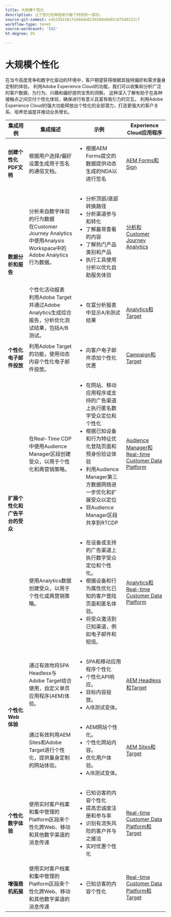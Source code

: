 ```yaml
---
title: 大规模个性化
description: 让个性化的体验成为每个时刻的一部分。
source-git-commit: ed53392381fa568de8230288e6b85c87540222cf
workflow-type: tm+mt
source-wordcount: '542'
ht-degree: 0%

---
```



# 大规模个性化

在当今高度竞争和数字化驱动的环境中，客户期望获得根据其独特偏好和需求量身定制的体验。 利用Adobe Experience Cloud的功能，我们可以收集和分析广泛的客户数据，为行为、兴趣和偏好提供宝贵的洞察。 这种深入了解有助于在各种接触点之间交付个性化体验，确保进行有意义且富有吸引力的交互。 利用Adobe Experience Cloud的强大功能释放出个性化的全部潜力，打造更强大的客户关系、培养忠诚度并推动业务增长。

<table>
  <thead>
    <tr>
      <th>集成用例</th>
      <th>集成描述</th>
      <th>示例</th>
      <th>Experience Cloud应用程序</th>
    </tr>
  </thead>
  <tbody>
    <tr>
      <td><strong>创建个性化PDF文档</strong></td>
      <td>
        根据用户选择/偏好设置生成用于签名的通信文档。
      </td>
      <td>
        <ul>
          <li>
            根据AEM Forms提交的数据提供动态生成的NDA以进行签名
          </li>
        </ul>
      </td>
      <td>
        <a
          href="../integrations-between-applications/experience-manager/experience-manager-acrobat-sign.md"
          target="_blank"
          rel="noopener noreferrer"
          >AEM Forms和Sign</a
        >
      </td>
    </tr>
    <tr>
      <td rowspan="2"><strong>数据分析和报告</strong></td>
      <td>
        分析来自数字体验的行为数据 <br />在Customer Journey Analytics中使用Analysis Workspace中的Adobe Analytics行为数据。
      </td>
      <td>
        <ul>
          <li>分析顶部/底部转换路径</li>
          <li>分析渠道参与和转化</li>
          <li>了解最常查看的内容</li>
          <li>了解热门产品类别和产品</li>
          <li>
            执行工具使用分析以优化自助服务体验
          </li>
        </ul>
      </td>
      <td>
        <a
          href="../integrations-between-applications/analytics/analytics-customer-journey-analytics.md"
          target="_blank"
          rel="noopener noreferrer"
          >分析和Customer Journey Analytics</a
        >
      </td>
    </tr>
    <tr>
      <td>
        个性化活动报表<br />利用Adobe Target并通过Adobe Analytics生成综合报告，分析优化测试结果，包括A/B测试。
      </td>
      <td>
        <ul>
          <li>在富分析报表中显示A/B测试结果</li>
        </ul>
      </td>
      <td>
        <a
          href="../integrations-between-applications/analytics/analytics-target.md"
          target="_blank"
          rel="noopener noreferrer"
          >Analytics和Target</a
        >
      </td>
    </tr>
    <tr>
      <td><strong>个性化电子邮件投放</strong></td>
      <td>
        利用Adobe Target的功能，使用动态内容个性化电子邮件投放。
      </td>
      <td>
        <ul>
          <li>向客户电子邮件添加个性化优惠</li>
        </ul>
      </td>
      <td>
        <a
          href="../integrations-between-applications/campaign//campaign-target.md"
          target="_blank"
          rel="noopener noreferrer"
          >Campaign和Target</a
        >
      </td>
    </tr>
    <tr>
      <td rowspan="2">
        <strong>扩展个性化和广告平台的受众</strong>
      </td>
      <td>
        在Real-Time CDP中使用Audience Manager区段创建受众，以用于个性化和再营销策略。
      </td>
      <td>
        <ul>
          <li>
            在网站、移动应用程序或支持的广告渠道上执行匿名数字受众定位和个性化
          </li>
          <li>
            根据已知设备和行为特征优化登陆页面和预身份验证体验
          </li>
          <li>
            利用Audience Manager第三方数据网络进一步优化和扩展受众以定位
          </li>
          <li>将Audience Manager区段共享到RTCDP</li>
        </ul>
      </td>
      <td>
        <a
          href="../integrations-between-applications/aam/aam-rtcdp.md"
          target="_blank"
          rel="noopener noreferrer"
          >Audience Manager和Real-time Customer Data Platform</a
        >
      </td>
    </tr>
    <tr>
      <td>
        使用Analytics数据创建受众，以用于个性化或再营销策略。
      </td>
      <td>
        <ul>
          <li>
            在设备或支持的广告渠道上执行数字受众定位和个性化。
          </li>
          <li>
            根据设备和行为属性优化已知的客户登陆页面和匿名体验。
          </li>
          <li>将受众激活到已知渠道，例如电子邮件和短信。</li>
        </ul>
      </td>
      <td>
        <a
          href="../integrations-between-applications/analytics/analytics-customer-journey-analytics.md"
          target="_blank"
          rel="noopener noreferrer"
          >Analytics和Real-time Customer Data Platform</a
        >
      </td>
    </tr>
    <tr>
      <td rowspan="2"><strong>个性化Web体验</strong></td>
      <td>
        通过有效地将SPA Headless与Adobe Target结合使用，自定义单页应用程序(AEM)体验。
      </td>
      <td>
        <ul>
          <li>SPA和移动应用程序个性化</li>
          <li>个性化API响应。</li>
          <li>目标内容投放。</li>
          <li>A/B测试变体。</li>
        </ul>
      </td>
      <td>
        <a
          href="../integrations-between-applications/experience-manager/experience-manager-target.md"
          target="_blank"
          rel="noopener noreferrer"
          >AEM Headless和Target</a
        >
      </td>
    </tr>
    <tr>
      <td>
        通过有效利用AEM Sites和Adobe Target进行个性化，提供量身定制的网站体验。
      </td>
      <td>
        <ul>
          <li>AEM网站个性化。</li>
          <li>个性化网站内容。</li>
          <li>优化用户体验。</li>
          <li>A/B测试变体。</li>
        </ul>
      </td>
      <td>
        <a
          href="../integrations-between-applications/experience-manager/experience-manager-target.md"
          target="_blank"
          rel="noopener noreferrer"
          >AEM Sites和Target</a
        >
      </td>
    </tr>
    <tr>
      <td><strong>个性化数字体验</strong></td>
      <td>
        使用实时客户档案和集中管理的Platform区段来个性化跨Web、移动和其他数字渠道的消息传递
      </td>
      <td>
        <ul>
          <li>已知访客的内容个性化</li>
          <li>提高忠诚度注册和参与率</li>
          <li>识别有流失风险的客户并与之接洽</li>
          <li>实时优惠个性化</li>
        </ul>
      </td>
      <td>
        <a
          href="../integrations-between-applications/rtcdp/rtcdp-target.md"
          target="_blank"
          rel="noopener noreferrer"
          >Real-time Customer Data Platform和Target</a
        >
      </td>
    </tr>
    <tr>
      <td><strong>增强商机拓展</strong></td>
      <td>
        使用实时客户档案和集中管理的Platform区段来个性化跨Web、移动和其他数字渠道的消息传递
      </td>
      <td>
        <ul>
          <li>已知访客的内容个性化</li>
        </ul>
      </td>
      <td>
        <a
          href="../integrations-between-applications/rtcdp/rtcdp-target.md"
          target="_blank"
          rel="noopener noreferrer"
          >Real-time Customer Data Platform和Target</a
        >
      </td>
    </tr>
  </tbody>
</table>
